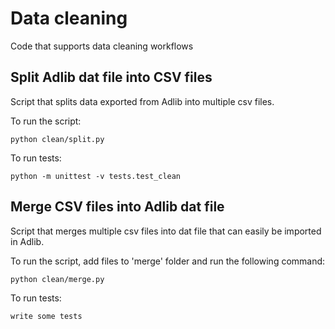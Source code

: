 # Data cleaning
Code that supports data cleaning workflows

## Split Adlib dat file into CSV files
Script that splits data exported from Adlib into multiple csv files.

To run the script:
```
python clean/split.py
```

To run tests:
```
python -m unittest -v tests.test_clean
```

## Merge CSV files into Adlib dat file
Script that merges multiple csv files into dat file that can easily be imported in Adlib.


To run the script, add files to 'merge' folder and run the following command:
```
python clean/merge.py
```

To run tests:
```
write some tests
```
